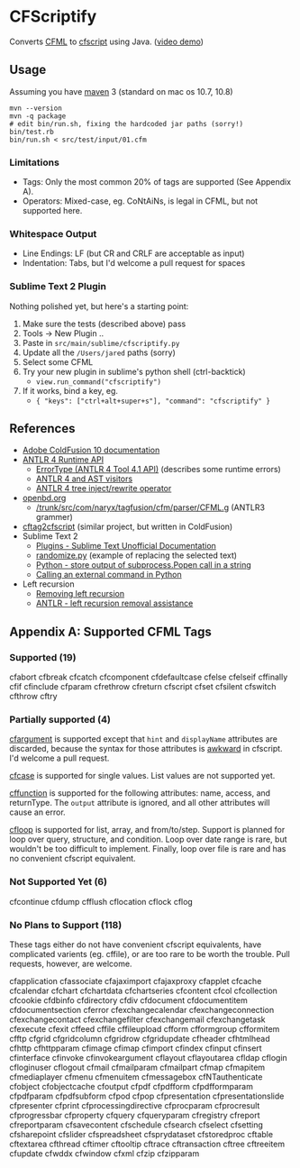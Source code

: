 CFScriptify
===========

Converts [CFML][17] to [cfscript][16] using Java.  ([video demo][25])

Usage
-----

Assuming you have [maven][24] 3 (standard on mac os 10.7, 10.8)

    mvn --version
    mvn -q package
    # edit bin/run.sh, fixing the hardcoded jar paths (sorry!)
    bin/test.rb
    bin/run.sh < src/test/input/01.cfm

### Limitations

- Tags: Only the most common 20% of tags are supported (See Appendix A).
- Operators: Mixed-case, eg. CoNtAiNs, is legal in CFML, but not supported here.

### Whitespace Output

- Line Endings: LF (but CR and CRLF are acceptable as input)
- Indentation: Tabs, but I'd welcome a pull request for spaces

### Sublime Text 2 Plugin

Nothing polished yet, but here's a starting point:

1. Make sure the tests (described above) pass
1. Tools -> New Plugin ..
1. Paste in `src/main/sublime/cfscriptify.py`
1. Update all the `/Users/jared` paths (sorry)
1. Select some CFML
1. Try your new plugin in sublime's python shell (ctrl-backtick)
    * `view.run_command("cfscriptify")`
1. If it works, bind a key, eg.
    * `{ "keys": ["ctrl+alt+super+s"], "command": "cfscriptify" }`

References
----------

* [Adobe ColdFusion 10 documentation][18]
* [ANTLR 4 Runtime API][1]
    * [ErrorType (ANTLR 4 Tool 4.1 API)][21] (describes some runtime errors)
    * [ANTLR 4 and AST visitors][2]
    * [ANTLR 4 tree inject/rewrite operator][3]
* [openbd.org][4]
    * [/trunk/src/com/naryx/tagfusion/cfm/parser/CFML.g][5] (ANTLR3 grammer)
* [cftag2cfscript][8] (similar project, but written in ColdFusion)
* Sublime Text 2
    * [Plugins - Sublime Text Unofficial Documentation][13]
    * [randomize.py][10] (example of replacing the selected text)
    * [Python - store output of subprocess.Popen call in a string][11]
    * [Calling an external command in Python][12]
* Left recursion
    * [Removing left recursion][20]
    * [ANTLR - left recursion removal assistance][19]

Appendix A: Supported CFML Tags
-------------------------------

### Supported (19)

cfabort
cfbreak
cfcatch
cfcomponent
cfdefaultcase
cfelse
cfelseif
cffinally
cfif
cfinclude
cfparam
cfrethrow
cfreturn
cfscript
cfset
cfsilent
cfswitch
cfthrow
cftry

### Partially supported (4)

[cfargument][23] is supported except that `hint` and `displayName`
attributes are discarded, because the syntax for those attributes
is [awkward][22] in cfscript.  I'd welcome a pull request.

[cfcase][14] is supported for single values.  List values are not supported yet.

[cffunction][15] is supported for the following attributes:
name, access, and returnType.  The `output` attribute is
ignored, and all other attributes will cause an error.

[cfloop][9] is supported for list, array, and from/to/step.
Support is planned for loop over query, structure, and condition.
Loop over date range is rare, but wouldn't be too difficult to
implement.  Finally, loop over file is rare and has no convenient
cfscript equivalent.

### Not Supported Yet (6)

cfcontinue
cfdump
cfflush
cflocation
cflock
cflog

### No Plans to Support (118)

These tags either do not have convenient cfscript equivalents, have
complicated varients (eg. cffile), or are too rare to be worth the
trouble.  Pull requests, however, are welcome.

cfapplication
cfassociate
cfajaximport
cfajaxproxy
cfapplet
cfcache
cfcalendar
cfchart
cfchartdata
cfchartseries
cfcontent
cfcol
cfcollection
cfcookie
cfdbinfo
cfdirectory
cfdiv
cfdocument
cfdocumentitem
cfdocumentsection
cferror
cfexchangecalendar
cfexchangeconnection
cfexchangecontact
cfexchangefilter
cfexchangemail
cfexchangetask
cfexecute
cfexit
cffeed
cffile
cffileupload
cfform
cfformgroup
cfformitem
cfftp
cfgrid
cfgridcolumn
cfgridrow
cfgridupdate
cfheader
cfhtmlhead
cfhttp
cfhttpparam
cfimage
cfimap
cfimport
cfindex
cfinput
cfinsert
cfinterface
cfinvoke
cfinvokeargument
cflayout
cflayoutarea
cfldap
cflogin
cfloginuser
cflogout
cfmail
cfmailparam
cfmailpart
cfmap
cfmapitem
cfmediaplayer
cfmenu
cfmenuitem
cfmessagebox
cfNTauthenticate
cfobject
cfobjectcache
cfoutput
cfpdf
cfpdfform
cfpdfformparam
cfpdfparam
cfpdfsubform
cfpod
cfpop
cfpresentation
cfpresentationslide
cfpresenter
cfprint
cfprocessingdirective
cfprocparam
cfprocresult
cfprogressbar
cfproperty
cfquery
cfqueryparam
cfregistry
cfreport
cfreportparam
cfsavecontent
cfschedule
cfsearch
cfselect
cfsetting
cfsharepoint
cfslider
cfspreadsheet
cfsprydataset
cfstoredproc
cftable
cftextarea
cfthread
cftimer
cftooltip
cftrace
cftransaction
cftree
cftreeitem
cfupdate
cfwddx
cfwindow
cfxml
cfzip
cfzipparam


[1]: http://www.antlr.org/api/Java/index.html
[2]: http://stackoverflow.com/questions/14667781/antlr-4-and-ast-visitors
[3]: http://t7263.codeinpro.us/q/515024e9e8432c0426262341
[4]: http://openbd.org/
[5]: http://websvn.openbd.org/websvn/filedetails.php?repname=OpenBD&path=%2Ftrunk%2Fsrc%2Fcom%2Fnaryx%2Ftagfusion%2Fcfm%2Fparser%2FCFML.g
[6]: http://openbd.org/about/
[7]: http://www.antlr.org/
[8]: https://github.com/pirategaspard/cftag2cfscript
[9]: http://adobe.ly/14mmCe5 "cfloop"
[10]: https://gist.github.com/dtao/2726609
[11]: http://stackoverflow.com/questions/2502833/python-store-output-of-subprocess-popen-call-in-a-string
[12]: http://stackoverflow.com/questions/89228/calling-an-external-command-in-python
[13]: http://docs.sublimetext.info/en/latest/extensibility/plugins.html
[14]: http://adobe.ly/SGHQR1 "cfcase"
[15]: http://adobe.ly/1edVKpf "cffunction"
[16]: http://adobe.ly/15u3Khl "cfscript"
[17]: http://help.adobe.com/en_US/ColdFusion/9.0/CFMLRef/index.html "Adobe ColdFusion 9 CFML Reference"
[18]: https://learn.adobe.com/wiki/display/coldfusionen/Home "Adobe ColdFusion 10 documentation"
[19]: http://stackoverflow.com/questions/11388099/antlr-left-recursion-removal-assistance
[20]: http://en.wikipedia.org/wiki/Left_recursion#Removing_left_recursion
[21]: http://www.antlr.org/api/Java/org/antlr/v4/tool/ErrorType.html
[22]: http://adobe.ly/9naZLp "Defining components and functions in CFScript"
[23]: http://adobe.ly/16LAPWv "cfargument"
[24]: http://maven.apache.org/
[25]: http://youtu.be/PlLoye06UOc
